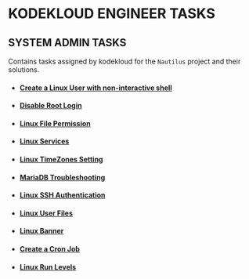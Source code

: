 # KODEKLOUD ENGINEER TASKS

## SYSTEM ADMIN TASKS

Contains tasks assigned by kodekloud for the `Nautilus` project and their solutions.

- #### [Create a Linux User with non-interactive shell](./kodekloud-sys-admin/Create%20a%20Linux%20User%20with%20non-interactive%20shell/)

- #### [Disable Root Login](./kodekloud-sys-admin/Disable%20Root%20Login/)

- #### [Linux File Permission](./kodekloud-sys-admin/Linux%20File%20Permission/)

- #### [Linux Services](./kodekloud-sys-admin/Linux%20Services/)

- #### [Linux TimeZones Setting](./kodekloud-sys-admin/Linux%20TimeZones%20Setting/)

- #### [MariaDB Troubleshooting](./kodekloud-sys-admin/MariaDB%20Troubleshooting/)

- #### [Linux SSH Authentication](./kodekloud-sys-admin/Linux%20SSH%20Authentication/)

- #### [Linux User Files](./kodekloud-sys-admin/Linux%20User%20Files/)

- #### [Linux Banner](./kodekloud-sys-admin/Linux%20Banner/)

- #### [Create a Cron Job](./kodekloud-sys-admin/Create%20a%20Cron%20Job/)

- #### [Linux Run Levels](./kodekloud-sys-admin/Linux%20Run%20Levels/)
